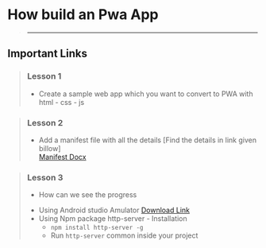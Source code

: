 # How build an Pwa App
> *******************************
## Important Links
> ### Lesson 1
> * Create a sample web app which you want to convert to PWA with html - css - js<br>

> ### Lesson 2
> * Add a manifest file with all the details [Find the details in link given billow]<br>
> [Manifest Docx](https://web.dev/add-manifest/)<br>

> ### Lesson 3
> * How can we see the progress<br>
> - Using Android studio Amulator [Download Link](https://developer.android.com/studio)<br>
> - Using Npm package http-server - Installation<br>
>   - `npm install http-server -g`<br>
>   - Run `http-server` common inside your project <br>
